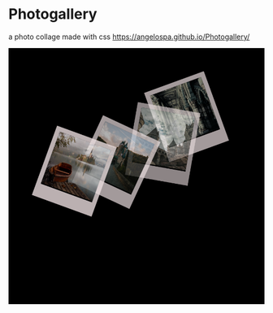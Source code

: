 # Photogallery
a photo collage made with css https://angelospa.github.io/Photogallery/

![check here](castles.png)
